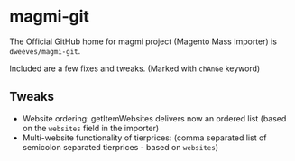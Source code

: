 magmi-git
=========

The Official GitHub home for magmi  project (Magento Mass Importer) is `dweeves/magmi-git`.

Included are a few fixes and tweaks. (Marked with `chAnGe` keyword)

Tweaks
------

* Website ordering: getItemWebsites delivers now an ordered list (based on the `websites` field in the importer)
* Multi-website functionality of tierprices: (comma separated list of semicolon separated tierprices - based on `websites`)
